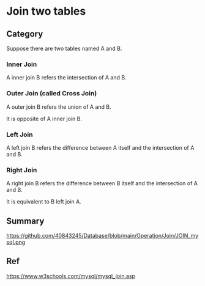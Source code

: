 # Join two tables
## Category
Suppose there are two tables named A and B.
### Inner Join
A inner join B refers the intersection of A and B.

### Outer Join (called Cross Join)
A outer join B refers the union of A and B.

It is opposite of A inner join B.

### Left Join
A left join B refers the difference between A itself and the intersection of A and B.

### Right Join
A right join B refers the difference between B itself and the intersection of A and B.

It is equivalent to B left join A.

## Summary
https://github.com/40843245/Database/blob/main/Operation/Join/JOIN_mysql.png

## Ref
https://www.w3schools.com/mysql/mysql_join.asp






